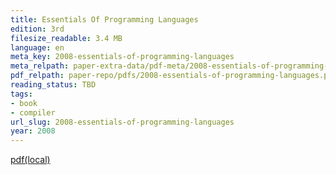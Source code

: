 ```yaml
---
title: Essentials Of Programming Languages
edition: 3rd
filesize_readable: 3.4 MB
language: en
meta_key: 2008-essentials-of-programming-languages
meta_relpath: paper-extra-data/pdf-meta/2008-essentials-of-programming-languages.yaml
pdf_relpath: paper-repo/pdfs/2008-essentials-of-programming-languages.pdf
reading_status: TBD
tags:
- book
- compiler
url_slug: 2008-essentials-of-programming-languages
year: 2008
---
```


[pdf(local)](../../paper-repo/pdfs/2008-essentials-of-programming-languages.pdf)
